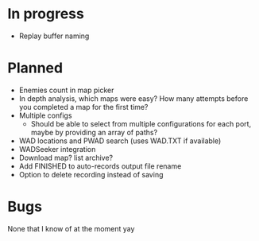 # In progress
- Replay buffer naming

# Planned

- Enemies count in map picker
- In depth analysis, which maps were easy? How many attempts before you completed a map for the first time?
- Multiple configs
	- Should be able to select from multiple configurations for each port, maybe by providing an array of paths?
- WAD locations and PWAD search (uses WAD.TXT if available)
- WADSeeker integration
- Download map? list archive?
- Add FINISHED to auto-records output file rename
- Option to delete recording instead of saving

# Bugs

None that I know of at the moment yay
